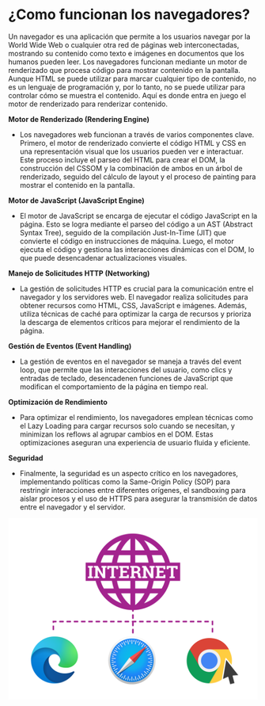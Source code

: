 # ¿Como funcionan los navegadores?
Un navegador es una aplicación que permite a los usuarios navegar por la World Wide Web o cualquier otra red de páginas web interconectadas, mostrando su contenido como texto e imágenes en documentos que los humanos pueden leer. Los navegadores funcionan mediante un motor de renderizado que procesa código para mostrar contenido en la pantalla. Aunque HTML se puede utilizar para marcar cualquier tipo de contenido, no es un lenguaje de programación y, por lo tanto, no se puede utilizar para controlar cómo se muestra el contenido. Aquí es donde entra en juego el motor de renderizado para renderizar contenido.

**Motor de Renderizado (Rendering Engine)**

- Los navegadores web funcionan a través de varios componentes clave. Primero, el motor de renderizado convierte el código HTML y CSS en una representación visual que los usuarios pueden ver e interactuar. Este proceso incluye el parseo del HTML para crear el DOM, la construcción del CSSOM y la combinación de ambos en un árbol de renderizado, seguido del cálculo de layout y el proceso de painting para mostrar el contenido en la pantalla.

**Motor de JavaScript (JavaScript Engine)**

- El motor de JavaScript se encarga de ejecutar el código JavaScript en la página. Esto se logra mediante el parseo del código a un AST (Abstract Syntax Tree), seguido de la compilación Just-In-Time (JIT) que convierte el código en instrucciones de máquina. Luego, el motor ejecuta el código y gestiona las interacciones dinámicas con el DOM, lo que puede desencadenar actualizaciones visuales.

**Manejo de Solicitudes HTTP (Networking)**

- La gestión de solicitudes HTTP es crucial para la comunicación entre el navegador y los servidores web. El navegador realiza solicitudes para obtener recursos como HTML, CSS, JavaScript e imágenes. Además, utiliza técnicas de caché para optimizar la carga de recursos y prioriza la descarga de elementos críticos para mejorar el rendimiento de la página.

**Gestión de Eventos (Event Handling)**

- La gestión de eventos en el navegador se maneja a través del event loop, que permite que las interacciones del usuario, como clics y entradas de teclado, desencadenen funciones de JavaScript que modifican el comportamiento de la página en tiempo real.

**Optimización de Rendimiento**

- Para optimizar el rendimiento, los navegadores emplean técnicas como el Lazy Loading para cargar recursos solo cuando se necesitan, y minimizan los reflows al agrupar cambios en el DOM. Estas optimizaciones aseguran una experiencia de usuario fluida y eficiente.

**Seguridad**

- Finalmente, la seguridad es un aspecto crítico en los navegadores, implementando políticas como la Same-Origin Policy (SOP) para restringir interacciones entre diferentes orígenes, el sandboxing para aislar procesos y el uso de HTTPS para asegurar la transmisión de datos entre el navegador y el servidor.

![Como funciona un DNS](/img/navegadores.jpg)